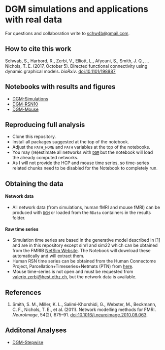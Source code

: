# DGM simulations and applications with real data

For questions and collaboration write to [schw4b@gmail.com](schw4b@gmail.com).

## How to cite this work
Schwab, S., Harbord, R., Zerbi, V., Elliott, L., Afyouni, S., Smith, J. Q., … Nichols, T. E. (2017, October 5). Directed functional connectivity using dynamic graphical models. *bioRxiv*. [doi:10.1101/198887](https://doi.org/10.1101/198887)

## Notebooks with results and figures
- [DGM-Simulations](https://rawgit.com/schw4b/DGM-Sim/master/results/DGM-Simulations.nb.html)
- [DGM-RSN10](https://rawgit.com/schw4b/DGM-Sim/master/results/DGM-RSN10.nb.html)
- [DGM-Mouse](https://rawgit.com/schw4b/DGM-Sim/master/results/DGM-Mouse.nb.html)

## Reproducing full analysis

* Clone this repository.
* Install all packages suggested at the top of the notebook.
* Adjust the `PATH_HOME` and `PATH` variables at the top of the notebooks.
* You may (re)estimate all networks with [`DGM`](https://cran.r-project.org/web/packages/DGM/index.html) but the notebook will load the already computed networks.
* As I will not provide the HCP and mouse time series, so time-series related chunks need to be disabled for the Notebook to completely run.

## Obtaining the data
#### Network data
* All network data (from simulations, human fMRI and mouse fMRI) can be produced with [`DGM`](https://cran.r-project.org/web/packages/DGM/index.html) or loaded from the `RData` containers in the results folder.

#### Raw time series
* Simulation time series are based in the generative model described in [1] and are in this repository except sim1 and sim22 which can be obtained from the FMRIB [NetSim Website](http://www.fmrib.ox.ac.uk/datasets/netsim/). The Notebook will download these automatically and will extract them.
* Human RSN time series can be obtained from the Human Connectome Project, Parcellation+Timeseries+Netmats (PTN) from [here](https://db.humanconnectome.org).
* Mouse time-series is not open and must be requested from [valerio.zerbi@hest.ethz.ch](valerio.zerbi@hest.ethz.ch), but the network data is available.

## References
1. Smith, S. M., Miller, K. L., Salimi-Khorshidi, G., Webster, M., Beckmann, C. F., Nichols, T. E., et al. (2011). Network modelling methods for FMRI. *NeuroImage*, 54(2), 875–91. [doi:10.1016/j.neuroimage.2010.08.063](http://dx.doi.org/10.1016/j.neuroimage.2010.08.063).

## Additonal Analyses
- [DGM-Stepwise](https://rawgit.com/schw4b/DGM-Sim/master/results/DGM-Step.nb.html)
